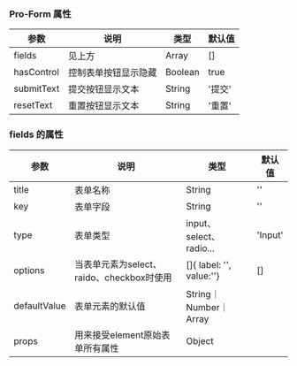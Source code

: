 ### Pro-Form 属性

| 参数       | 说明                 | 类型    | 默认值 |
| ---------- | -------------------- | ------- | ------ |
| fields     | 见上方               | Array   | []     |
| hasControl | 控制表单按钮显示隐藏 | Boolean | true   |
| submitText | 提交按钮显示文本     | String  | '提交' |
| resetText  | 重置按钮显示文本     | String  | '重置' |



### fields 的属性

| 参数         | 说明                                      | 类型                     | 默认值  |
| ------------ | ----------------------------------------- | ------------------------ | ------- |
| title        | 表单名称                                  | String                   | ''      |
| key          | 表单字段                                  | String                   | ''      |
| type         | 表单类型                                  | input、select、radio...  | 'Input' |
| options      | 当表单元素为select、raido、checkbox时使用 | []{ label: '', value:''} | []      |
| defaultValue | 表单元素的默认值                          | String｜Number｜Array    |         |
| props        | 用来接受element原始表单所有属性           | Object                   |         |

